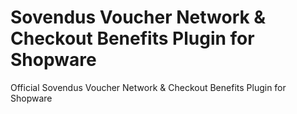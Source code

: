 # Sovendus Voucher Network & Checkout Benefits Plugin for Shopware
Official Sovendus Voucher Network & Checkout Benefits Plugin for Shopware

